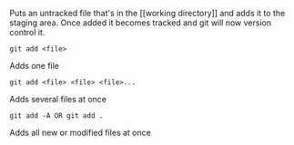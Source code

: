 Puts an untracked file that's in the [[working directory]] and adds it to the staging area. Once added it becomes tracked and git will now version control it. 

```
git add <file>
```
Adds one file
```
git add <file> <file> <file>...
```
Adds several files at once
```
git add -A OR git add .
```
Adds all new or modified files at once